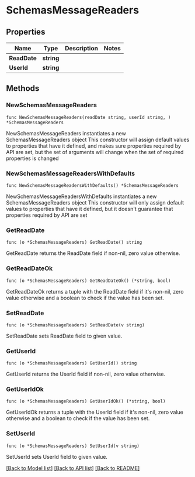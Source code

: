 # SchemasMessageReaders

## Properties

Name | Type | Description | Notes
------------ | ------------- | ------------- | -------------
**ReadDate** | **string** |  | 
**UserId** | **string** |  | 

## Methods

### NewSchemasMessageReaders

`func NewSchemasMessageReaders(readDate string, userId string, ) *SchemasMessageReaders`

NewSchemasMessageReaders instantiates a new SchemasMessageReaders object
This constructor will assign default values to properties that have it defined,
and makes sure properties required by API are set, but the set of arguments
will change when the set of required properties is changed

### NewSchemasMessageReadersWithDefaults

`func NewSchemasMessageReadersWithDefaults() *SchemasMessageReaders`

NewSchemasMessageReadersWithDefaults instantiates a new SchemasMessageReaders object
This constructor will only assign default values to properties that have it defined,
but it doesn't guarantee that properties required by API are set

### GetReadDate

`func (o *SchemasMessageReaders) GetReadDate() string`

GetReadDate returns the ReadDate field if non-nil, zero value otherwise.

### GetReadDateOk

`func (o *SchemasMessageReaders) GetReadDateOk() (*string, bool)`

GetReadDateOk returns a tuple with the ReadDate field if it's non-nil, zero value otherwise
and a boolean to check if the value has been set.

### SetReadDate

`func (o *SchemasMessageReaders) SetReadDate(v string)`

SetReadDate sets ReadDate field to given value.


### GetUserId

`func (o *SchemasMessageReaders) GetUserId() string`

GetUserId returns the UserId field if non-nil, zero value otherwise.

### GetUserIdOk

`func (o *SchemasMessageReaders) GetUserIdOk() (*string, bool)`

GetUserIdOk returns a tuple with the UserId field if it's non-nil, zero value otherwise
and a boolean to check if the value has been set.

### SetUserId

`func (o *SchemasMessageReaders) SetUserId(v string)`

SetUserId sets UserId field to given value.



[[Back to Model list]](../README.md#documentation-for-models) [[Back to API list]](../README.md#documentation-for-api-endpoints) [[Back to README]](../README.md)


